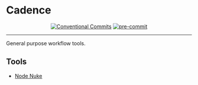 # Cadence

<div style="text-align: center;">

[![Conventional Commits](https://img.shields.io/badge/Conventional%20Commits-1.0.0-yellow.svg?style=flat&logo=conventional-commits)](https://conventionalcommits.org)
[![pre-commit](https://img.shields.io/badge/pre--commit-enabled-brightgreen?style=flat&logo=pre-commit)](https://github.com/pre-commit/pre-commit)

</div>

---

General purpose workflow tools.

## Tools

- [Node Nuke](https://github.com/blazkowolf/cadence/tree/main/node_nuke)
